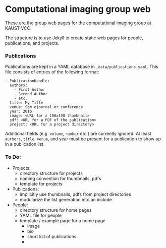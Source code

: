 # Computational imaging group web

These are the group web pages for the computational imaging group at KAUST VCC.

The structure is to use Jekyll to create static web pages for people, publications, and projects.

### Publications

Publications are kept in a YAML database in ```_data/publications.yaml```. This file consists of entries of the following format:

```
- PublicationHandle:
  authors:
    - First Author
    - Second Author
    - etc.
  title: My Title
  venue: Som ejournal or conference
  year: 2016
  image: <URL for a 100x100 thumbnail>
  pdf: <URL for a PDF of the publication>
  project: <URL for a project directory>
```

Additional fields (e.g. ```volume```, ```number``` etc.) are currently ignored. At least ```authors```, ```title```, ```venue```, and year must be present for a publication to show up in a publication list.


### To Do:

- Projects:
  - directory structure for projects
  - naming convention for thumbnails, pdfs
  - template for projects
- Publications:
  - implicitly use thumbnails, pdfs from project directories
  - modularize the list generation into an include
- People:
  - directory structure for home pages
  - YAML file for people
  - template / example page for a home page
    - image
    - bio
    - short list of publications
    - 
